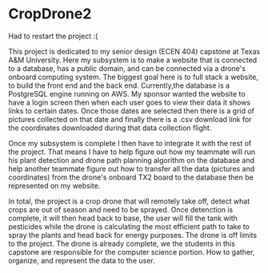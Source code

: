 # CropDrone2
Had to restart the project :(

This project is dedicated to my senior design (ECEN 404) capstone  at Texas A&M University. Here my subsystem is to make a website that is connected to a database,
has a public domain, and can be connected via a drone's onboard computing system. The biggest goal here is to full stack a website, to build the front end and the back end. 
Currently,the database is a PostgreSQL engine running on AWS. My sponsor wanted the website to have a login screen then when each user goes to view their data it shows links
to certain dates. Once those dates are selected then there is a grid of pictures collected on that date and finally there is a .csv download link for the coordinates
downloaded during that data collection flight.

Once my subsystem is complete I then have to integrate it with the rest of the project. That means I have to help figure out how my teammate will run his plant detection and 
drone path planning algorithm on the database and help another teammate figure out how to transfer all the data (pictures and coordinates) from the drone's onboard TX2 board
to the database then be represented on my website.

In total, the project is a crop drone that will remotely take off, detect what crops are out of season and need to be sprayed. Once detenction is complete, it will then head
back to base, the user will fill the tank with pesticides while the drone is calculating the most efficient path to take to spray the plants and head back for energy purposes.
The drone is off limits to the project. The drone is already complete, we the students in this capstone are responsible for the computer science portion. How to gather, 
organize, and represent the data to the user.
